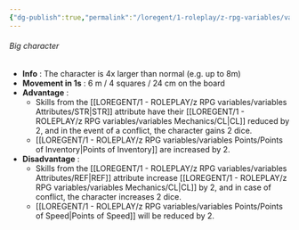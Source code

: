 ```yaml
---
{"dg-publish":true,"permalink":"/loregent/1-roleplay/z-rpg-variables/variables-character/variables-character-size/big-character/"}
---
```



###### Big character

- **Info** : The character is 4x larger than normal (e.g. up to 8m)
- **Movement in 1s** : 6 m / 4 squares / 24 cm on the board
- **Advantage** :
	- Skills from the [[LOREGENT/1 - ROLEPLAY/z RPG variables/variables Attributes/STR\|STR]] attribute have their [[LOREGENT/1 - ROLEPLAY/z RPG variables/variables Mechanics/CL\|CL]] reduced by 2, and in the event of a conflict, the character gains 2 dice.
	- [[LOREGENT/1 - ROLEPLAY/z RPG variables/variables Points/Points of Inventory\|Points of Inventory]] are increased by 2.
- **Disadvantage** : 
	- Skills from the [[LOREGENT/1 - ROLEPLAY/z RPG variables/variables Attributes/REF\|REF]] attribute increase [[LOREGENT/1 - ROLEPLAY/z RPG variables/variables Mechanics/CL\|CL]] by 2, and in case of conflict, the character increases 2 dice.
	- [[LOREGENT/1 - ROLEPLAY/z RPG variables/variables Points/Points of Speed\|Points of Speed]] will be reduced by 2.




